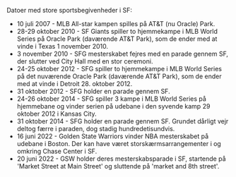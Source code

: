 Datoer med store sportsbegivenheder i SF:

* 10 juli 2007 - MLB All-star kampen spilles på AT&T (nu Oracle) Park.
* 28-29 oktober 2010 - SF Giants spiller to hjemmekampe i MLB World Series på Oracle Park (daværende AT&T Park), som de ender med at vinde i Texas 1 november 2010.
* 3 november 2010 - SFG mesterskabet fejres med en parade gennem SF, der slutter ved City Hall med en stor ceremoni.
* 24-25 oktober 2012 - SFG spiller to hjemmekampe i MLB World Series på det nuværende Oracle Park (daværende AT&T Park), som de ender med at vinde i Detroit 28. oktober 2012.
* 31 oktober 2012 - SFG holder en parade gennem SF.
* 24-26 oktober 2014 - SFG spiller 3 kampe i MLB World Series på hjemmebane og vinder serien på udebane i den syvende kamp 29 oktober 2012 i Kansas City.
* 31 oktober 2014 - SFG holder en parade gennem SF. Grundet dårligt vejr deltog færre i paraden, dog stadig hundredetisundvis.
* 16 juni 2022 - Golden State Warriors vinder NBA mesterskabet på udebane i Boston. Der kan have været storskærmsarrangementer i og omkring Chase Center i SF.
* 20 juni 2022 - GSW holder deres mesterskabsparade i SF, startende på 'Market Street at Main Street' og sluttende på 'market and 8th street'.
